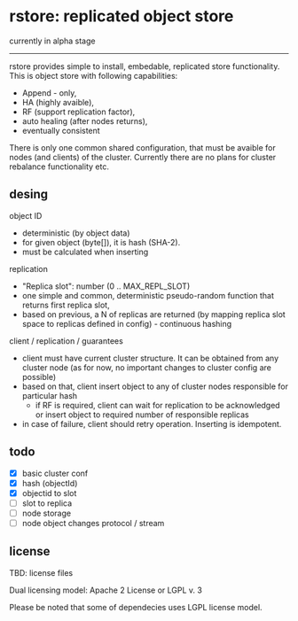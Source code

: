 rstore: replicated object store
====================================

currently in alpha stage

------

rstore provides simple to install, embedable, replicated store functionality.
This is object store with following capabilities:
- Append - only,
- HA (highly avaible),
- RF (support replication factor),
- auto healing (after nodes returns),
- eventually consistent

There is only one common shared configuration, that must be avaible for nodes (and clients) of the cluster.
Currently there are no plans for cluster rebalance functionality etc.

desing
------

object ID
- deterministic (by object data)
- for given object (byte[]), it is hash (SHA-2).
- must be calculated when inserting

replication
- "Replica slot": number (0 .. MAX_REPL_SLOT)
- one simple and common, deterministic pseudo-random function that returns first replica slot,
- based on previous, a N of replicas are returned (by mapping replica slot space to replicas defined in config) - continuous hashing

client / replication / guarantees
- client must have current cluster structure. It can be obtained from any cluster node (as for now, no important changes to cluster config are possible)
- based on that, client insert object to any of cluster nodes responsible for particular hash
    - if RF is required, client can wait for replication to be acknowledged or insert object to required number of responsible replicas
- in case of failure, client should retry operation. Inserting is idempotent.

todo
-----
- [x] basic cluster conf
- [x] hash (objectId)
- [x] objectid to slot
- [ ] slot to replica
- [ ] node storage
- [ ] node object changes protocol / stream

license
----

TBD: license files

Dual licensing model: Apache 2 License or LGPL v. 3

Please be noted that some of dependecies uses LGPL license model.

